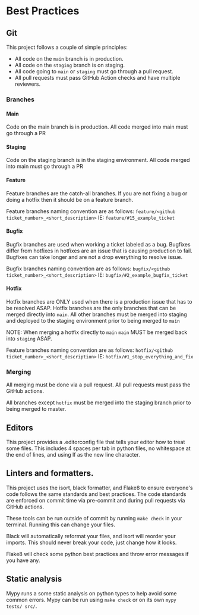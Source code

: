 # Best Practices

## Git

This project follows a couple of simple principles:

* All code on the `main` branch is in production.
* All code on the `staging` branch is on staging.
* All code going to `main` or `staging` must go through a pull request.
* All pull requests must pass GitHub Action checks and have multiple reviewers.

### Branches

#### Main

Code on the main branch is in production. All code merged into main must go through a PR

#### Staging

Code on the staging branch is in the staging environment. All code merged into main must go through
a PR

#### Feature

Feature branches are the catch-all branches. If you are not fixing a bug or doing a hotfix then it
should be on a feature branch.

Feature branches naming convention are as
follows: `feature/<github ticket_number>_<short_description>` IE: `feature/#15_example_ticket`

#### Bugfix

Bugfix branches are used when working a ticket labeled as a bug. Bugfixes differ from hotfixes in
hotfixes are an issue that is causing production to fail. Bugfixes can take longer and are not a
drop everything to resolve issue.

Bugfix branches naming convention are as
follows: `bugfix/<github ticket_number>_<short_description>` IE: `bugfix/#2_example_bugfix_ticket`

#### Hotfix

Hotfix branches are ONLY used when there is a production issue that has to be resolved ASAP. Hotfix
branches are the only branches that can be merged directly into `main`. All other branches must be
merged into staging and deployed to the staging environment prior to being merged to `main`

NOTE: When merging a hotfix directly to `main` `main` MUST be merged back into `staging` ASAP.

Feature branches naming convention are as
follows: `hotfix/<github ticket_number>_<short_description>` IE: `hotfix/#1_stop_everything_and_fix`

### Merging

All merging must be done via a pull request. All pull requests must pass the GitHub actions.

All branches except `hotfix` must be merged into the staging branch prior to being merged to master.

## Editors

This project provides a .editorconfig file that tells your editor how to treat some files. This
includes 4 spaces per tab in python files, no whitespace at the end of lines, and using lf as the
new line character.

## Linters and formatters.

This project uses the isort, black formatter, and Flake8 to ensure everyone's code follows the same
standards and best practices. The code standards are enforced on commit time via pre-commit and
during pull requests via GitHub actions.

These tools can be run outside of commit by running `make check` in your terminal. Running this can
change your files.

Black will automatically reformat your files, and isort will reorder your imports. This should never
break your code, just change how it looks.

Flake8 will check some python best practices and throw error messages if you have any.

## Static analysis

Mypy runs a some static analysis on python types to help avoid some common errors. Mypy can be run
using `make check` or on its own `mypy tests/ src/`.
